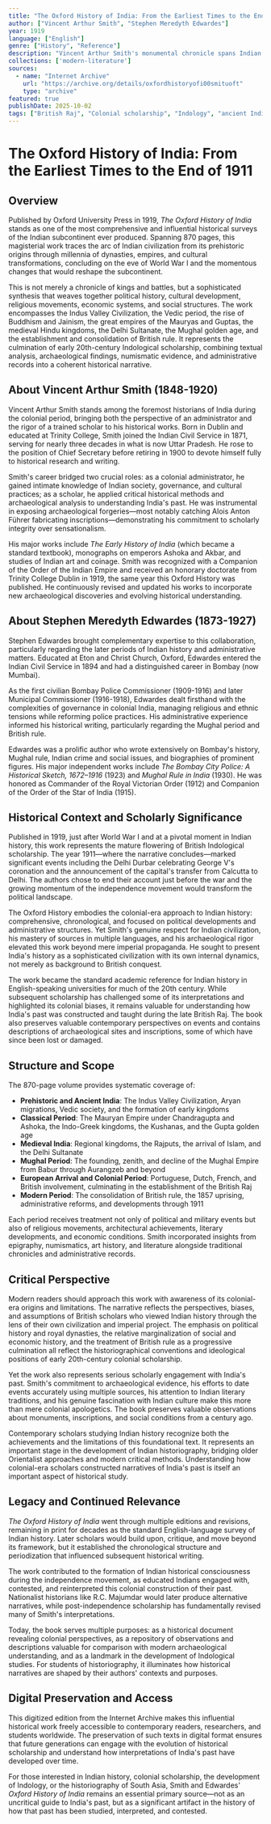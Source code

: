 ```yaml
---
title: "The Oxford History of India: From the Earliest Times to the End of 1911"
author: ["Vincent Arthur Smith", "Stephen Meredyth Edwardes"]
year: 1919
language: ["English"]
genre: ["History", "Reference"]
description: "Vincent Arthur Smith's monumental chronicle spans Indian civilization from ancient Vedic times through British Raj to 1911, providing comprehensive survey by distinguished ICS historian. political, cultural, and social evolution. Smith, who served in the Indian Civil Service and exposed major archaeological forgeries, brought rigorous scholarship and firsthand knowledge to this authoritative work, which became the standard academic reference on Indian history for decades."
collections: ['modern-literature']
sources:
  - name: "Internet Archive"
    url: "https://archive.org/details/oxfordhistoryofi00smituoft"
    type: "archive"
featured: true
publishDate: 2025-10-02
tags: ["British Raj", "Colonial scholarship", "Indology", "ancient India", "medieval India", "Mughal Empire", "archaeology", "historical reference", "Vincent Arthur Smith", "Oxford University Press", "comprehensive history", "20th century historiography"]
---
```


# The Oxford History of India: From the Earliest Times to the End of 1911

## Overview

Published by Oxford University Press in 1919, *The Oxford History of India* stands as one of the most comprehensive and influential historical surveys of the Indian subcontinent ever produced. Spanning 870 pages, this magisterial work traces the arc of Indian civilization from its prehistoric origins through millennia of dynasties, empires, and cultural transformations, concluding on the eve of World War I and the momentous changes that would reshape the subcontinent.

This is not merely a chronicle of kings and battles, but a sophisticated synthesis that weaves together political history, cultural development, religious movements, economic systems, and social structures. The work encompasses the Indus Valley Civilization, the Vedic period, the rise of Buddhism and Jainism, the great empires of the Mauryas and Guptas, the medieval Hindu kingdoms, the Delhi Sultanate, the Mughal golden age, and the establishment and consolidation of British rule. It represents the culmination of early 20th-century Indological scholarship, combining textual analysis, archaeological findings, numismatic evidence, and administrative records into a coherent historical narrative.

## About Vincent Arthur Smith (1848-1920)

Vincent Arthur Smith stands among the foremost historians of India during the colonial period, bringing both the perspective of an administrator and the rigor of a trained scholar to his historical works. Born in Dublin and educated at Trinity College, Smith joined the Indian Civil Service in 1871, serving for nearly three decades in what is now Uttar Pradesh. He rose to the position of Chief Secretary before retiring in 1900 to devote himself fully to historical research and writing.

Smith's career bridged two crucial roles: as a colonial administrator, he gained intimate knowledge of Indian society, governance, and cultural practices; as a scholar, he applied critical historical methods and archaeological analysis to understanding India's past. He was instrumental in exposing archaeological forgeries—most notably catching Alois Anton Führer fabricating inscriptions—demonstrating his commitment to scholarly integrity over sensationalism.

His major works include *The Early History of India* (which became a standard textbook), monographs on emperors Ashoka and Akbar, and studies of Indian art and coinage. Smith was recognized with a Companion of the Order of the Indian Empire and received an honorary doctorate from Trinity College Dublin in 1919, the same year this Oxford History was published. He continuously revised and updated his works to incorporate new archaeological discoveries and evolving historical understanding.

## About Stephen Meredyth Edwardes (1873-1927)

Stephen Edwardes brought complementary expertise to this collaboration, particularly regarding the later periods of Indian history and administrative matters. Educated at Eton and Christ Church, Oxford, Edwardes entered the Indian Civil Service in 1894 and had a distinguished career in Bombay (now Mumbai).

As the first civilian Bombay Police Commissioner (1909-1916) and later Municipal Commissioner (1916-1918), Edwardes dealt firsthand with the complexities of governance in colonial India, managing religious and ethnic tensions while reforming police practices. His administrative experience informed his historical writing, particularly regarding the Mughal period and British rule.

Edwardes was a prolific author who wrote extensively on Bombay's history, Mughal rule, Indian crime and social issues, and biographies of prominent figures. His major independent works include *The Bombay City Police: A Historical Sketch, 1672–1916* (1923) and *Mughal Rule in India* (1930). He was honored as Commander of the Royal Victorian Order (1912) and Companion of the Order of the Star of India (1915).

## Historical Context and Scholarly Significance

Published in 1919, just after World War I and at a pivotal moment in Indian history, this work represents the mature flowering of British Indological scholarship. The year 1911—where the narrative concludes—marked significant events including the Delhi Durbar celebrating George V's coronation and the announcement of the capital's transfer from Calcutta to Delhi. The authors chose to end their account just before the war and the growing momentum of the independence movement would transform the political landscape.

The Oxford History embodies the colonial-era approach to Indian history: comprehensive, chronological, and focused on political developments and administrative structures. Yet Smith's genuine respect for Indian civilization, his mastery of sources in multiple languages, and his archaeological rigor elevated this work beyond mere imperial propaganda. He sought to present India's history as a sophisticated civilization with its own internal dynamics, not merely as background to British conquest.

The work became the standard academic reference for Indian history in English-speaking universities for much of the 20th century. While subsequent scholarship has challenged some of its interpretations and highlighted its colonial biases, it remains valuable for understanding how India's past was constructed and taught during the late British Raj. The book also preserves valuable contemporary perspectives on events and contains descriptions of archaeological sites and inscriptions, some of which have since been lost or damaged.

## Structure and Scope

The 870-page volume provides systematic coverage of:

- **Prehistoric and Ancient India**: The Indus Valley Civilization, Aryan migrations, Vedic society, and the formation of early kingdoms
- **Classical Period**: The Mauryan Empire under Chandragupta and Ashoka, the Indo-Greek kingdoms, the Kushanas, and the Gupta golden age
- **Medieval India**: Regional kingdoms, the Rajputs, the arrival of Islam, and the Delhi Sultanate
- **Mughal Period**: The founding, zenith, and decline of the Mughal Empire from Babur through Aurangzeb and beyond
- **European Arrival and Colonial Period**: Portuguese, Dutch, French, and British involvement, culminating in the establishment of the British Raj
- **Modern Period**: The consolidation of British rule, the 1857 uprising, administrative reforms, and developments through 1911

Each period receives treatment not only of political and military events but also of religious movements, architectural achievements, literary developments, and economic conditions. Smith incorporated insights from epigraphy, numismatics, art history, and literature alongside traditional chronicles and administrative records.

## Critical Perspective

Modern readers should approach this work with awareness of its colonial-era origins and limitations. The narrative reflects the perspectives, biases, and assumptions of British scholars who viewed Indian history through the lens of their own civilization and imperial project. The emphasis on political history and royal dynasties, the relative marginalization of social and economic history, and the treatment of British rule as a progressive culmination all reflect the historiographical conventions and ideological positions of early 20th-century colonial scholarship.

Yet the work also represents serious scholarly engagement with India's past. Smith's commitment to archaeological evidence, his efforts to date events accurately using multiple sources, his attention to Indian literary traditions, and his genuine fascination with Indian culture make this more than mere colonial apologetics. The book preserves valuable observations about monuments, inscriptions, and social conditions from a century ago.

Contemporary scholars studying Indian history recognize both the achievements and the limitations of this foundational text. It represents an important stage in the development of Indian historiography, bridging older Orientalist approaches and modern critical methods. Understanding how colonial-era scholars constructed narratives of India's past is itself an important aspect of historical study.

## Legacy and Continued Relevance

*The Oxford History of India* went through multiple editions and revisions, remaining in print for decades as the standard English-language survey of Indian history. Later scholars would build upon, critique, and move beyond its framework, but it established the chronological structure and periodization that influenced subsequent historical writing.

The work contributed to the formation of Indian historical consciousness during the independence movement, as educated Indians engaged with, contested, and reinterpreted this colonial construction of their past. Nationalist historians like R.C. Majumdar would later produce alternative narratives, while post-independence scholarship has fundamentally revised many of Smith's interpretations.

Today, the book serves multiple purposes: as a historical document revealing colonial perspectives, as a repository of observations and descriptions valuable for comparison with modern archaeological understanding, and as a landmark in the development of Indological studies. For students of historiography, it illuminates how historical narratives are shaped by their authors' contexts and purposes.

## Digital Preservation and Access

This digitized edition from the Internet Archive makes this influential historical work freely accessible to contemporary readers, researchers, and students worldwide. The preservation of such texts in digital format ensures that future generations can engage with the evolution of historical scholarship and understand how interpretations of India's past have developed over time.

For those interested in Indian history, colonial scholarship, the development of Indology, or the historiography of South Asia, Smith and Edwardes' *Oxford History of India* remains an essential primary source—not as an uncritical guide to India's past, but as a significant artifact in the history of how that past has been studied, interpreted, and contested.

